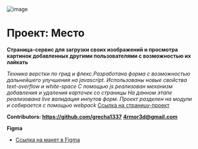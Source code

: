 ![image](https://user-images.githubusercontent.com/85257895/163808793-ebb429af-6bc3-48da-9b6b-fa3378a119b8.png)
# Проект: Место

**Страница-сервис для загрузки своих изображений и просмотра картинок добавленных другими пользователями с возможностью их лайкать**

*Техника верстки по грид  и флекс.Разработана форма с возможностью дальнейшего улучшения на javascript.*
*Использованы новые свойства text-overflow и white-space*
*С помощью js реализован механизм добавления и удаления карточек со страницы*
*На данном этапе реализована live валидация инпутов форм. Проект разделен на модули и собирается с помощью webpack*
[Ссылка на страницу-проект](https://george051191.github.io/mesto-project/)

**Contributors: https://github.com/grecha1337**
               **4rmor3d@gmail.com**


**Figma**

* [Ссылка на макет в Figma](https://www.figma.com/file/2cn9N9jSkmxD84oJik7xL7/JavaScript.-Sprint-4?node-id=0%3A1)


